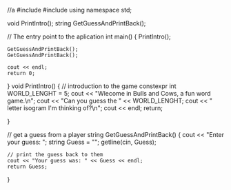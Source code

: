 //a
#include <iostream>
#include <string>
using namespace std;

void PrintIntro();
string GetGuessAndPrintBack();

// The entry point to the aplication
int main()
{
	PrintIntro();

	GetGuessAndPrintBack();
	GetGuessAndPrintBack();

	cout << endl;
	return 0;
}
void PrintIntro() {
	// introduction to the game
	constexpr int WORLD_LENGHT = 5;
	cout << "Wlecome in Bulls and Cows, a fun word game.\n";
	cout << "Can you guess the " << WORLD_LENGHT;
	cout << " letter isogram I'm thinking of?\n";
	cout << endl;
	return;

}

// get a guess from a player
string GetGuessAndPrintBack() {
	cout << "Enter your guess: ";
	string Guess = "";
	getline(cin, Guess);

	// print the guess back to them
	cout << "Your guess was: " << Guess << endl;
	return Guess;
}

